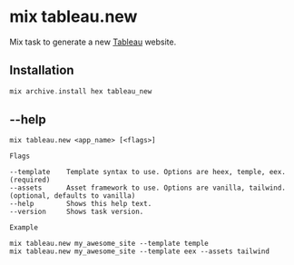 # mix tableau.new

Mix task to generate a new [Tableau](https://github.com/elixir-tools/tableau) website.

## Installation

```elixir
mix archive.install hex tableau_new
```

## --help

```
mix tableau.new <app_name> [<flags>]

Flags

--template    Template syntax to use. Options are heex, temple, eex. (required)
--assets      Asset framework to use. Options are vanilla, tailwind. (optional, defaults to vanilla)
--help        Shows this help text.
--version     Shows task version.

Example

mix tableau.new my_awesome_site --template temple
mix tableau.new my_awesome_site --template eex --assets tailwind
```
